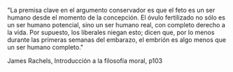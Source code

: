 "La premisa clave en el argumento conservador es que el feto es un ser humano desde el momento de la concepción. El óvulo fertilizado no sólo es un ser humano potencial, sino un ser humano real, con completo derecho a la vida. Por supuesto, los liberales niegan esto; dicen que, por lo menos durante las primeras semanas del embarazo, el embrión es algo menos que un ser humano completo."

James Rachels, Introducción a la filosofía moral, p103